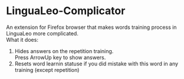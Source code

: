 # LinguaLeo-Complicator
An extension for Firefox browser that makes words training process in LinguaLeo more complicated.  
What it does:  
1) Hides answers on the repetition training.  
Press ArrowUp key to show answers.  
2) Resets word learnin statuse if you did mistake with this word in any training (except repetition)